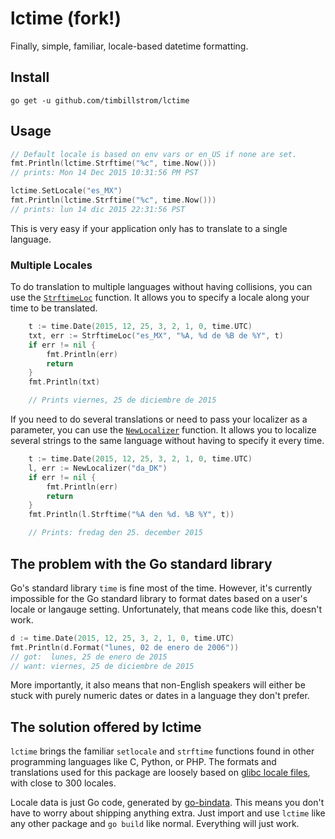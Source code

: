 # lctime (fork!)

Finally, simple, familiar, locale-based datetime formatting.


## Install

```
go get -u github.com/timbillstrom/lctime
```

## Usage

```go
// Default locale is based on env vars or en_US if none are set.
fmt.Println(lctime.Strftime("%c", time.Now()))
// prints: Mon 14 Dec 2015 10:31:56 PM PST

lctime.SetLocale("es_MX")
fmt.Println(lctime.Strftime("%c", time.Now()))
// prints: lun 14 dic 2015 22:31:56 PST
```

This is very easy if your application only has to translate to a single language.

### Multiple Locales

To do translation to multiple languages without having collisions, you can use 
the [`StrftimeLoc`](https://godoc.org/github.com/variadico/lctime#StrftimeLoc) function. 
It allows you to specify a locale along your time to be translated.

```go
	t := time.Date(2015, 12, 25, 3, 2, 1, 0, time.UTC)
	txt, err := StrftimeLoc("es_MX", "%A, %d de %B de %Y", t)
	if err != nil {
		fmt.Println(err)
		return
	}
	fmt.Println(txt)

	// Prints viernes, 25 de diciembre de 2015
```

If you need to do several translations or need to pass your localizer as a parameter, you can use
the [`NewLocalizer`](https://godoc.org/github.com/variadico/lctime#NewLocalizer) function.
It allows you to localize several strings to the same language without having to specify it every time.

```go
	t := time.Date(2015, 12, 25, 3, 2, 1, 0, time.UTC)
	l, err := NewLocalizer("da_DK")
	if err != nil {
		fmt.Println(err)
		return
	}
	fmt.Println(l.Strftime("%A den %d. %B %Y", t))

	// Prints: fredag den 25. december 2015
```

## The problem with the Go standard library

Go's standard library `time` is fine most of the time. However, it's currently
impossible for the Go standard library to format dates based on a user's locale
or langauge setting. Unfortunately, that means code like this, doesn't work.

```go
d := time.Date(2015, 12, 25, 3, 2, 1, 0, time.UTC)
fmt.Println(d.Format("lunes, 02 de enero de 2006"))
// got:  lunes, 25 de enero de 2015
// want: viernes, 25 de diciembre de 2015
```

More importantly, it also means that non-English speakers will either be stuck
with purely numeric dates or dates in a language they don't prefer.

## The solution offered by lctime

`lctime` brings the familiar `setlocale` and `strftime` functions found in other
programming languages like C, Python, or PHP. The formats and translations used
for this package are loosely based on [glibc locale files], with close to 300
locales.

Locale data is just Go code, generated by [go-bindata]. This means you don't
have to worry about shipping anything extra. Just import and use `lctime` like
any other package and `go build` like normal. Everything will just work.

[glibc locale files]: http://lh.2xlibre.net/
[go-bindata]: https://github.com/jteeuwen/go-bindata
